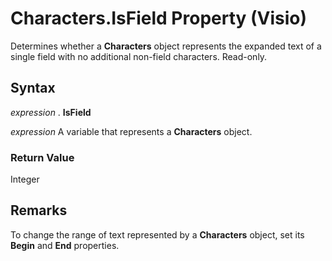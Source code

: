 
# Characters.IsField Property (Visio)

Determines whether a  **Characters** object represents the expanded text of a single field with no additional non-field characters. Read-only.


## Syntax

 _expression_ . **IsField**

 _expression_ A variable that represents a **Characters** object.


### Return Value

Integer


## Remarks

To change the range of text represented by a  **Characters** object, set its **Begin** and **End** properties.

